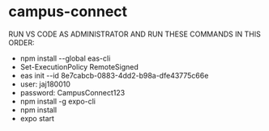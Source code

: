 ﻿# campus-connect

RUN VS CODE AS ADMINISTRATOR AND RUN THESE COMMANDS IN THIS ORDER:
- npm install --global eas-cli
- Set-ExecutionPolicy RemoteSigned
- eas init --id 8e7cabcb-0883-4dd2-b98a-dfe43775c66e
- user: jaj180010
- password: CampusConnect123                  
- npm install -g expo-cli
- npm install
- expo start  
